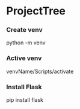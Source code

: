 # ProjectTree

### Create venv  
python -m venv <venvName>

### Active venv
venvName/Scripts/activate

### Install Flask
pip install flask
